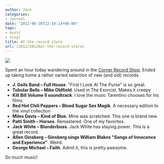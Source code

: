 ```yaml
---
author: Jack
categories:
- Journal
date: "2012-06-30T22:19:14+00:00"
tags:
- music
- vinyl
title: At the record store
url: /2012/20126at-the-record-store/
---
```


![][1] 

Spent an hour today wandering around in the [Corner Record Shop][2]. Ended up taking home a rather varied selection of new (and old) records.

  * **J. Geils Band &#8211; Full House**. "First I Look At The Purse" is so great.
  * **Tubular Bells &#8211; Mike Oldfield**. Used in The Exorcist. Makes it creepy
  * **Kill Bill Volume II soundtrack**. I love the music Tarentino chooses for his films.
  * **Red Hot Chili Peppers &#8211; Blood Sugar Sex Magik**. A necessary edition to the vinyl collection
  * **Miles Davis &#8211; Kind of Blue**. Mine was scratched. This one is brand new.
  * **Patti Smith &#8211; Horses**. Remastered. One of my favorites.
  * **Jack White &#8211; Blunderbuss**. Jack White has staying power. This is a great record.
  * **Allen Ginsberg &#8211; Ginsberg sings William Blakes "Songs of Innocence and Experience"**. Weird.
  * **George Michael &#8211; Faith**. Admit it, this is pretty awesome.

So much music!

 [1]: /img/2012/06/Awqx9gCCQAEemTh.jpg-large.jpeg-large.jpeg?format=original
 [2]: http://www.cornerrecordshop.com/